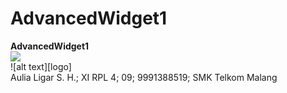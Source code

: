 # AdvancedWidget1
**AdvancedWidget1** <br>
<img src="AW1A"><br>
<src>![alt text][logo] </src><br>
Aulia Ligar S. H.; XI RPL 4; 09; 9991388519; SMK Telkom Malang
